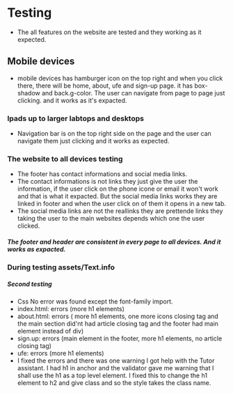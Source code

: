 # Testing

- The all features on the website are tested and they working as it expected. 

## Mobile devices 

- mobile devices has hamburger icon on the top right and when you click there, there will be home, about, ufe and 
sign-up page. it has box-shadow and back.g-color. The user can navigate from page to page just clicking. and it 
works as it's expacted.

### Ipads up to larger labtops and desktops

- Navigation bar is on the top right side on the page and the user can navigate them just clicking and it works as expected.

### The website to all devices testing

- The footer has contact informations and social media links. 
- The contact informations is not links they just give the user the information, if the user click on the phone icone or email it won't work and that is what it expacted.
But the social media links works they are linked in footer and when the user click on of them it opens in a new tab. 
- The social media links are not the reallinks they are prettende links they taking the user to the main websites 
depends which one the user clicked.

##### The footer and header are consistent in every page to all devices. And it works as expacted. 

### During testing assets/Text.info

##### Second testing 
- Css No error was found except the font-family import.
- index.html: errors (more h1 elements)
- about.html: errors ( more h1 elements, one more icons closing tag and the main section did'nt had article closing tag and the footer had main element instead of div)
- sign.up: errors (main element in the footer, more h1 elements, no article closing tag)
- ufe: errors (more h1 elements)
- I fixed the errors and there was one warning I got help with the Tutor assistant. I had h1 in anchor and the validator gave me warning that I shall use the h1 as a top level element. I fixed this to change the h1 element to h2 and give class and so the style takes the class name. 



